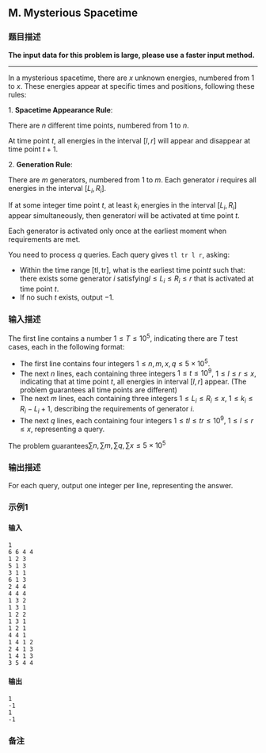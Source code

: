 ## M. Mysterious Spacetime

### 题目描述

**The input data for this problem is large, please use a faster input
method.**

****

In a mysterious spacetime, there are $\textstyle x$ unknown energies, numbered
from $\textstyle 1$ to $\textstyle x$. These energies appear at
specific times and positions, following these rules:

1\. **Spacetime Appearance Rule**:

There are $\textstyle n$ different time
points, numbered from $\textstyle 1$ to $\textstyle n$.

At time point $\textstyle t$, all energies in
the interval $\textstyle [l, r]$ will appear
and disappear at time point $\textstyle t+1$.

2\. **Generation Rule**:

There are $\textstyle m$ generators, numbered
from $\textstyle 1$ to $\textstyle m$. Each generator $\textstyle i$ requires all energies in the
interval $\textstyle [L_i, R_i]$.

If at some integer time point $\textstyle t$,
at least $\textstyle k_i$ energies in the
interval $\textstyle [L_i, R_i]$ appear
simultaneously, then generator$\textstyle i$ will be activated at time point $\textstyle t$.

Each generator is activated only once at the earliest moment when
requirements are met.

You need to process $\textstyle q$ queries.
Each query gives `tl tr l r`, asking:
- Within the time range $\textstyle [\text{tl}, \text{tr}]$, what
    is the earliest time point$\textstyle t$     such that: there exists some generator $\textstyle i$ satisfying$\textstyle l \leq L_i \leq R_i \leq r$     that is activated at time point $\textstyle t$.
- If no such $\textstyle t$ exists, output $\textstyle -1$.

### 输入描述

The first line contains a number $\textstyle 1 \leq T \leq 10^5$, indicating
there are $\textstyle T$ test cases, each in
the following format:
- The first line contains four integers $\textstyle 1 \leq n,m,x,q \leq 5 \times 10^5$.
- The next $\textstyle n$ lines, each
    containing three integers $\textstyle 1 \leq t \leq 10^9$, $\textstyle 1 \leq l \leq r \leq x$,
    indicating that at time point $\textstyle t$, all energies in interval $\textstyle [l, r]$ appear. (The problem
    guarantees all time points are different)
- The next $\textstyle m$ lines, each
    containing three integers $\textstyle 1 \leq L_i \leq R_i \leq x$, $\textstyle 1 \leq k_i \leq R_i-L_i+1$,
    describing the requirements of generator $\textstyle i$.
- The next $\textstyle q$ lines, each
    containing four integers $\textstyle 1 \leq tl \leq tr \leq 10^9$, $\textstyle 1 \leq l \leq r \leq x$,
    representing a query.

    

The problem guarantees$\textstyle \sum n, \sum m, \sum q ,\sum x\leq 5 \times 10^5$

### 输出描述

For each query, output one integer per line, representing the answer.

### 示例1

#### 输入

```plain
1
6 6 4 4
1 2 3
5 1 3
3 1 1
6 1 3
2 4 4
4 4 4
1 3 2
1 3 1
1 2 2
1 3 1
1 2 1
4 4 1
1 4 1 2
2 4 1 3
1 4 1 3
3 5 4 4
```

#### 输出

```plain
1
-1
1
-1
```

### 备注



